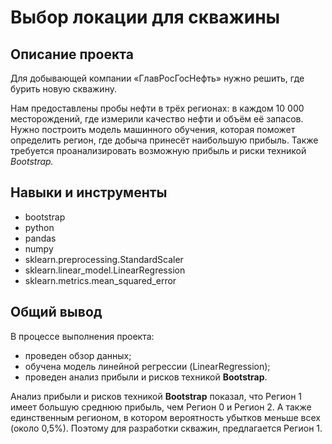 # Выбор локации для скважины

## Описание проекта

Для добывающей компании «ГлавРосГосНефть» нужно решить, где бурить новую скважину.

Нам предоставлены пробы нефти в трёх регионах: в каждом 10 000 месторождений, где измерили качество нефти и объём её запасов. Нужно построить модель машинного обучения, которая поможет определить регион, где добыча принесёт наибольшую прибыль. Также требуется проанализировать возможную прибыль и риски техникой *Bootstrap.*

## Навыки и инструменты

- bootstrap
- python
- pandas
- numpy
- sklearn.preprocessing.StandardScaler
- sklearn.linear_model.LinearRegression
- sklearn.metrics.mean_squared_error


## Общий вывод

В процессе выполнения проекта: 
 - проведен обзор данных;
 - обучена модель линейной регрессии (LinearRegression);
 - проведен анализ прибыли и рисков техникой **Bootstrap**.
 
Анализ прибыли и рисков техникой **Bootstrap** показал, что Регион 1 имеет большую среднюю прибыль, чем Регион 0 и Регион 2. А также единственным регионом, в котором вероятность убытков меньше всех (около 0,5%). Поэтому для разработки скважин, предлагается Регион 1.

